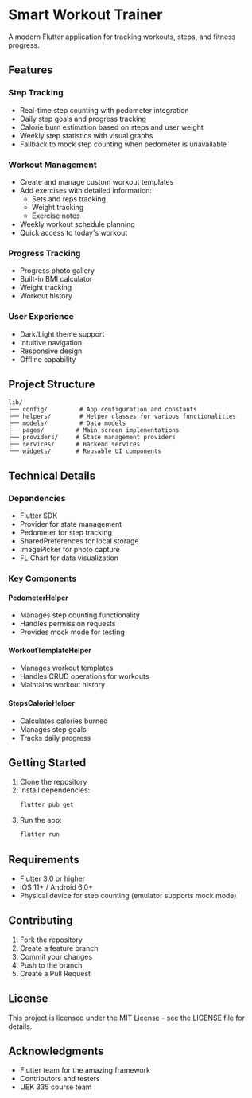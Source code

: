 # Smart Workout Trainer

A modern Flutter application for tracking workouts, steps, and fitness progress.

## Features

### Step Tracking

- Real-time step counting with pedometer integration
- Daily step goals and progress tracking
- Calorie burn estimation based on steps and user weight
- Weekly step statistics with visual graphs
- Fallback to mock step counting when pedometer is unavailable

### Workout Management

- Create and manage custom workout templates
- Add exercises with detailed information:
  - Sets and reps tracking
  - Weight tracking
  - Exercise notes
- Weekly workout schedule planning
- Quick access to today's workout

### Progress Tracking

- Progress photo gallery
- Built-in BMI calculator
- Weight tracking
- Workout history

### User Experience

- Dark/Light theme support
- Intuitive navigation
- Responsive design
- Offline capability

## Project Structure

```
lib/
├── config/         # App configuration and constants
├── helpers/        # Helper classes for various functionalities
├── models/         # Data models
├── pages/         # Main screen implementations
├── providers/     # State management providers
├── services/      # Backend services
└── widgets/       # Reusable UI components
```

## Technical Details

### Dependencies

- Flutter SDK
- Provider for state management
- Pedometer for step tracking
- SharedPreferences for local storage
- ImagePicker for photo capture
- FL Chart for data visualization

### Key Components

#### PedometerHelper

- Manages step counting functionality
- Handles permission requests
- Provides mock mode for testing

#### WorkoutTemplateHelper

- Manages workout templates
- Handles CRUD operations for workouts
- Maintains workout history

#### StepsCalorieHelper

- Calculates calories burned
- Manages step goals
- Tracks daily progress

## Getting Started

1. Clone the repository
2. Install dependencies:
   ```bash
   flutter pub get
   ```
3. Run the app:
   ```bash
   flutter run
   ```

## Requirements

- Flutter 3.0 or higher
- iOS 11+ / Android 6.0+
- Physical device for step counting (emulator supports mock mode)

## Contributing

1. Fork the repository
2. Create a feature branch
3. Commit your changes
4. Push to the branch
5. Create a Pull Request

## License

This project is licensed under the MIT License - see the LICENSE file for details.

## Acknowledgments

- Flutter team for the amazing framework
- Contributors and testers
- UEK 335 course team
